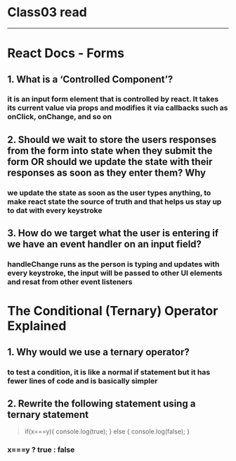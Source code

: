 # Class03 read

----

# React Docs - Forms

## 1. What is a ‘Controlled Component’?

### it is an input form element that is controlled by react.  It takes its current value via props and modifies it via callbacks such as onClick, onChange, and so on

## 2. Should we wait to store the users responses from the form into state when they submit the form OR should we update the state with their responses as soon as they enter them? Why

### we update the state as soon as the user types anything, to make react state the source of truth and that helps us stay up to dat with every keystroke

## 3. How do we target what the user is entering if we have an event handler on an input field?

### handleChange runs as the person is typing and updates with every keystroke, the input will be passed to other UI elements and resat from other event listeners

# The Conditional (Ternary) Operator Explained

## 1. Why would we use a ternary operator?

### to test a condition, it is like a normal if statement but it has fewer lines of code and is basically simpler

## 2. Rewrite the following statement using a ternary statement

>if(x===y){
> console.log(true);
>} else {
> console.log(false);
>}

### x===y ? true : false

